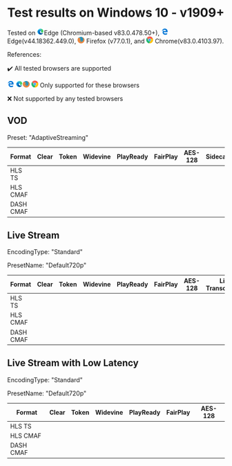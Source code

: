 # Test results on Windows 10 - v1909+

Tested on ![newedge](../../icons/edge-new.png)Edge (Chromium-based v83.0.478.50+), ![edge](../../icons/edge.png)Edge(v44.18362.449.0), ![firefox](../../icons/firefox.png) Firefox (v77.0.1), and  ![chrome](../../icons/chrome.png) Chrome(v83.0.4103.97).

References: 

✔️ All tested browsers are supported 

![edge](../../icons/edge.png) ![edge](../../icons/edge-new.png)![firefox](../../icons/firefox.png) ![chrome](../../icons/chrome.png) Only supported for these browsers

❌ Not supported by any tested browsers

## VOD

Preset: "AdaptiveStreaming"

| Format | Clear | Token | Widevine | PlayReady | FairPlay | AES-128 | Sidecar | 
| --------- | :---: | :---: | :----------------------------------------------------------: | :----------------------------------------------------------: | :------: | :----------------------------------------------------------: | :------: |
| HLS TS    |  |  |  |  |  |  |  |
| HLS CMAF  |  |  |  |  |  |  |  |
| DASH CMAF |  |  |  |  |  |  |  |

## Live Stream

EncodingType: "Standard"

PresetName: "Default720p"

| Format | Clear | Token | Widevine | PlayReady | FairPlay | AES-128 | Live Transcription |
| --------- | :---: | :---: | :----------------------------------------------------------: | :----------------------------------------------------------: | :------: | :----------------------------------------------------------: | :------: |
| HLS TS    |  |  |  |  |  |  |  |
| HLS CMAF  |  |  |  |  |  |  |  |
| DASH CMAF |  |  |  |  |  |  |  |

## Live Stream with Low Latency

EncodingType: "Standard"

PresetName: "Default720p"

| Format | Clear | Token | Widevine | PlayReady | FairPlay | AES-128 |
| --------- | :---: | :---: | :----------------------------------------------------------: | :----------------------------------------------------------: | :------: | :----------------------------------------------------------: |
| HLS TS    |  |  |  |  |  |  |
| HLS CMAF  |  |  |  |  |  |  |
| DASH CMAF |  |  |  |  |  |  |
